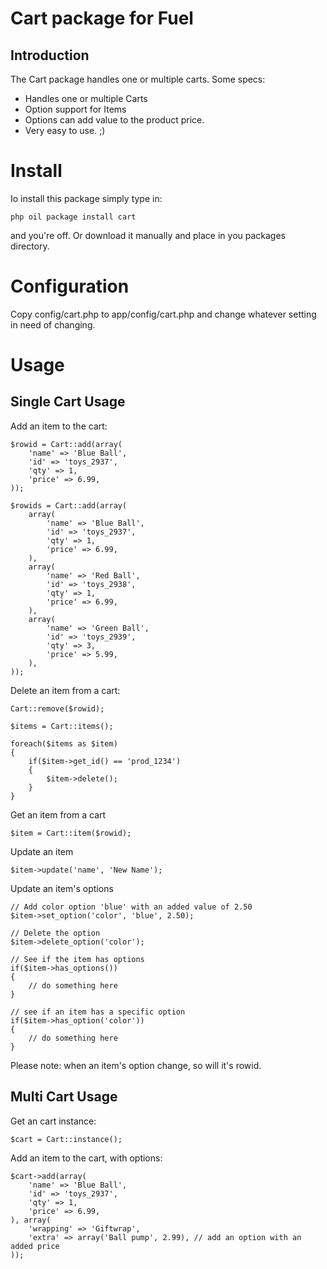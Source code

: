 Cart package for Fuel
=====================

Introduction
------------

The Cart package handles one or multiple carts. Some specs:

+ Handles one or multiple Carts
+ Option support for Items
+ Options can add value to the product price.
+ Very easy to use. ;)

# Install

Io install this package simply type in:

	php oil package install cart
	
and you're off. Or download it manually and place in you packages directory.

# Configuration

Copy config/cart.php to app/config/cart.php and change whatever setting in need of changing.


# Usage

Single Cart Usage
-----------------

Add an item to the cart:

	$rowid = Cart::add(array(
		'name' => 'Blue Ball',
		'id' => 'toys_2937',
		'qty' => 1,
		'price' => 6.99,
	));
	
	$rowids = Cart::add(array(
		array(
			'name' => 'Blue Ball',
			'id' => 'toys_2937',
			'qty' => 1,
			'price' => 6.99,
		),
		array(
			'name' => 'Red Ball',
			'id' => 'toys_2938',
			'qty' => 1,
			'price' => 6.99,
		),
		array(
			'name' => 'Green Ball',
			'id' => 'toys_2939',
			'qty' => 3,
			'price' => 5.99,
		),
	));
	
Delete an item from a cart:

	Cart::remove($rowid);
	
	$items = Cart::items();
	
	foreach($items as $item)
	{
		if($item->get_id() == 'prod_1234')
		{
			$item->delete();
		}
	}
	
Get an item from a cart

	$item = Cart::item($rowid);
	
Update an item

	$item->update('name', 'New Name');
	
Update an item's options

	// Add color option 'blue' with an added value of 2.50
	$item->set_option('color', 'blue', 2.50);
	
	// Delete the option
	$item->delete_option('color');
	
	// See if the item has options
	if($item->has_options())
	{
		// do something here
	}
	
	// see if an item has a specific option
	if($item->has_option('color'))
	{
		// do something here
	}
	
Please note: when an item's option change, so will it's rowid.


Multi Cart Usage
----------------

Get an cart instance:

	$cart = Cart::instance();

Add an item to the cart, with options:

	$cart->add(array(
		'name' => 'Blue Ball',
		'id' => 'toys_2937',
		'qty' => 1,
		'price' => 6.99,
	), array(
		'wrapping' => 'Giftwrap',
		'extra' => array('Ball pump', 2.99), // add an option with an added price
	));
	


